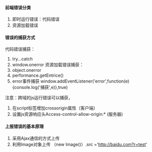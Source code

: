 #### 前端错误分类
1. 即时运行错误：代码错误
2. 资源加载错误

#### 错误的捕获方式
代码错误捕获：
1. try...catch
2. window.onerror
资源加载错误捕获：
1. object.onerror
2. performance.getEntrice()
3. error事件捕获
    window.addEventListener('error',function(e){console.log('捕获',e)},true)

注意：跨域的js运行错误可以捕获，
1. 在script标签增加crossorigin属性（客户端）
2. 设置js资源响应头Access-control-allow-origin:* (服务器)

#### 上报错误的基本原理
1. 采用Ajax通信的方式上传
2. 利用Image对象上传
（new Image()）.src ='http://baidu.com?r=test'

